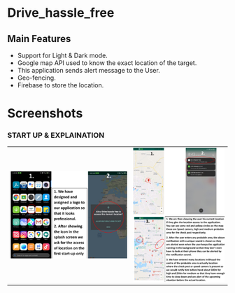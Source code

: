 # Drive_hassle_free

## Main Features

* Support for Light & Dark mode.
* Google map API used to know the exact location of the target. 
* This application sends alert message to the User.
* Geo-fencing.
* Firebase to store the location.

# Screenshots
<h3>START UP & EXPLAINATION</h3>
<table>
<tr>
<td><img src="https://github.com/Pratyaksh777/Drive_hassle_free/blob/master/Screenshots/Screenshot%20(724).png" width=460 >
  <td><img src="https://github.com/Pratyaksh777/Drive_hassle_free/blob/master/Screenshots/Screenshot%20(723).png" width=360></td>
  </tr>
  </table>
  

